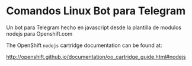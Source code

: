 Comandos Linux Bot para Telegram
================================

Un bot para Telegram hecho en javascript desde la plantilla de modulos nodejs para Openshift.com

The OpenShift `nodejs` cartridge documentation can be found at:

http://openshift.github.io/documentation/oo_cartridge_guide.html#nodejs